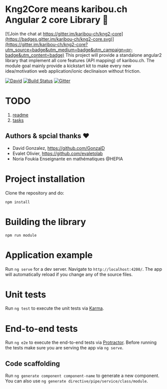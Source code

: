 # Kng2Core means karibou.ch Angular 2 core Library :rocket:

[![Join the chat at https://gitter.im/karibou-ch/kng2-core](https://badges.gitter.im/karibou-ch/kng2-core.svg)](https://gitter.im/karibou-ch/kng2-core?utm_source=badge&utm_medium=badge&utm_campaign=pr-badge&utm_content=badge)
This project will provide a standalone angular2 library that implement all core features (API mapping) of karibou.ch. 
The module goal mainly provide a kickstart kit to make every new idea/motivation web application/ionic declinaison without friction.

[![David](https://img.shields.io/david/karibou-ch/kng-core.svg?style=flat)](https://david-dm.org/karibou-ch/kng-core)
[![Build Status](https://travis-ci.org/karibou-ch/kng-core.svg?branch=master)](https://travis-ci.org/karibou-ch/kng-core)
[![Gitter](https://badges.gitter.im/karibou-ch/kng2-core.svg)](https://gitter.im/karibou-ch/kng2-core?utm_source=badge&utm_medium=badge&utm_campaign=pr-badge)

# TODO
1. [readme](module/README.md)
2. [tasks]()


## Authors & spcial thanks :heart:

- David Gonzalez, https://github.com/GonzalD
- Evalet Olivier, https://github.com/evaletolab
- Noria Foukia Enseignante en mathématiques @HEPIA 


# Project installation

Clone the repository and do:

    npm install

# Building the library

    npm run module
    
# Application example
Run `ng serve` for a dev server. Navigate to `http://localhost:4200/`. The app will automatically reload if you change any of the source files.


# Unit tests

Run `ng test` to execute the unit tests via [Karma](https://karma-runner.github.io).

# End-to-end tests

Run `ng e2e` to execute the end-to-end tests via [Protractor](http://www.protractortest.org/).
Before running the tests make sure you are serving the app via `ng serve`.

## Code scaffolding

Run `ng generate component component-name` to generate a new component. You can also use `ng generate directive/pipe/service/class/module`.
